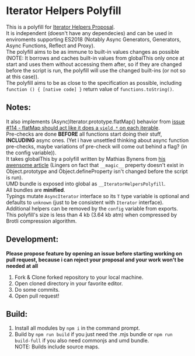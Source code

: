 # Iterator Helpers Polyfill

This is a polyfill for [Iterator Helpers Proposal](https://github.com/tc39/proposal-iterator-helpers/).  
It is independent (doesn't have any dependecies) and can be used in enviroments supporting ES2018 (Notably Async Generators, Generators, Async Functions, Reflect and Proxy).  
The polyfill aims to be as immune to built-in values changes as possible (NOTE: It borrows and caches built-in values from globalThis only once at start and uses them without accessing them after, so if they are changed before the script is run, the polyfill will use the changed built-ins (or not so at this case)).  
The polyfill aims to be as close to the specification as possible, including `function () { [native code] }` return value of `functions.toString()`.  

## Notes:
It also implements (Async)Iterator.prototype.flatMap() behavior from [issue #114 - flatMap should act like it does a `yield *` on each iterable](https://github.com/tc39/proposal-iterator-helpers/issues/114).  
Pre-checks are done **BEFORE** all functions start doing their stuff, **INCLUDING** async ones. (Yet i have unsettled thinking about async function pre-checks, maybe variations of pre-check will come out behind a flag? (in the config variable)).  
It takes globalThis by a polyfill written by Mathias Bynens from [his awensome article](https://mathiasbynens.be/notes/globalthis) (Lingers on fact that `__magic__` preperty doesn't exist in Object.prototype and Object.defineProperty isn't changed before the script is run).  
UMD bundle is exposed into global as `__IteratorHelpersPolyfill`.  
All bundles are **minified**.  
Typings mutate `AsyncIterator` interface so its `T` type variable is optional and defaults to `unknown` (just to be consistent with `Iterator` interface).  
Additional helpers can be removed by the `config` variable from exports.  
This polyfill's size is less than 4 kb (3.64 kb atm) when compressed by Brotli compression algorithm.  

## Development:
**Please propose feature by opening an issue before starting working on pull request, because i can reject your proposal and your work won't be needed at all**  
1. Fork & Clone forked repository to your local machine.
2. Open cloned directory in your favorite editor.
3. Do some commits.
4. Open pull request!

## Build:
1. Install all modules by `npm i` in the command prompt.
2. Build by `npm run build` if you just need the .mjs bundle or `npm run build-full` if you also need commonjs and umd bundle.  
NOTE: Builds include source maps.
